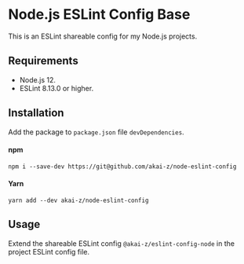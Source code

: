 # Node.js ESLint Config Base

This is an ESLint shareable config for my Node.js projects.

## Requirements

- Node.js 12.
- ESLint 8.13.0 or higher.

## Installation

Add the package to `package.json` file `devDependencies`.

#### npm
```shell
npm i --save-dev https://git@github.com/akai-z/node-eslint-config
```

#### Yarn
```shell
yarn add --dev akai-z/node-eslint-config
```

## Usage

Extend the shareable ESLint config `@akai-z/eslint-config-node` in the project ESLint config file.
